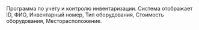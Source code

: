 Программа по учету и контролю инвентаризации. Система отображает ID, ФИО, Инвентарный номер, Тип оборудования, Стоимость оборудования, Месторасположение.

